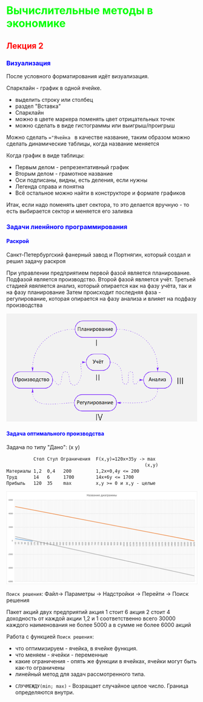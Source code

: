 # <span style="color:lime"> Вычислительные методы в экономике </span>
## <span style="color:red"> Лекция 2 </span>

### <span style="color:blue"> Визуализация </span>

После условного форматирования идёт визуализация.

Спарклайн - график в одной ячейке.
- выделить строку или столбец
- раздел "Вставка"
- Спарклайн
- можно в цвете маркера поменять цвет отрицательных точек
- можно сделать в виде гистограммы или выигрыш/проигрыш

Можно сделать ``="Ячейка `` в качестве название, таким образом можно сделать динамические таблицы, когда название меняется

Когда график в виде таблицы:
- Первым делом - репрезентативный график
- Вторым делом - грамотное название
- Оси подписаны, видны, есть деления, если нужны
- Легенда справа и понятна
- Всё остальное можно найти в конструкторе и формате графиков


Итак, если надо поменять цвет сектора, то это делается вручную - то есть выбирается сектор и меняется его заливка

### <span style="color:blue"> Задачи лиенйного программирования </span>

#### <span style="color:blue"> Раскрой </span>
Санкт-Петербургский фанерный завод и Портнягин, который создал и решил задачу раскроя

При управлении предприятием первой фазой является планирование.
Подфазой является производство.
Второй фазой является учёт.
Третьей стадией явяляется анализ, который опирается как на фазу учёта, так и на фазу планирование 
Затем происходит последняя фаза - регулирование, которая опирается на фазу анализа и влияет на подфазу производства 

![Схема управления](https://github.com/Alex-Zaberlin/computational-methods-in-economics/blob/main/%D0%93%D1%80%D0%B0%D1%84%D0%B8%D0%BA%D0%B8%20%D0%B8%20%D1%80%D0%B8%D1%81%D1%83%D0%BD%D0%BA%D0%B8/%D0%9F%D1%80%D0%BE%D1%86%D0%B5%D1%81%D1%81%20%D1%83%D0%BF%D1%80%D0%B0%D0%B2%D0%BB%D0%B5%D0%BD%D0%B8%D1%8F.png)

#### <span style="color:blue"> Задача оптимального производства </span>
Задача по типу "Дано":
          (x       y)

              Стол Стул Ограничения  F(x,y)=120x+35y -> max 
                                                       (x,y)
    Материалы 1,2  0,4   200         1,2x+0,4y <= 200    
    Труд      14   6     1700        14x+6y <= 1700
    Прибыль   120  35    max         x,y >= 0 и x,y - целые

![График ограничений и линии прибыли равной 10000 в зависимости от количества использованных материалов и труда](https://github.com/Alex-Zaberlin/computational-methods-in-economics/blob/main/%D0%93%D1%80%D0%B0%D1%84%D0%B8%D0%BA%D0%B8%20%D0%B8%20%D1%80%D0%B8%D1%81%D1%83%D0%BD%D0%BA%D0%B8/%D0%93%D1%80%D0%B0%D1%84%D0%B8%D0%BA%20%D0%BB%D0%B5%D0%BA%D1%86%D0%B8%D0%B8%202.png)

``Поиск решения``: Файл-> Параметры -> Надстройки -> Перейти -> Поиск решения

Пакет акций двух предприятий
акция 1 стоит 6
акция 2 стоит 4
доходность от каждой акции 1,2 и 1 соответственно
всего 30000
каждого наименования не более 5000
а в сумме не более 6000 акций

Работа с функцией ``Поиск решения``: 
- что оптимизируем - ячейка, в ячейке функция.
- что меняем - ячейки - переменные
- какие ограничения - опять же функции в ячейках, ячейки могут быть как-то ограничены
- линейный метод для задач рассмотренного типа.

* ``СЛУЧМЕЖДУ(min; max)`` - Возращает случайное целое число. Граница определяются внутри.
